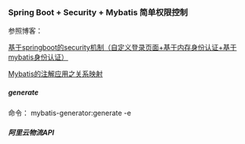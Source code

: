 ### Spring Boot + Security + Mybatis 简单权限控制

参照博客：

[基于springboot的security机制（自定义登录页面+基于内存身份认证+基于mybatis身份认证）](https://segmentfault.com/a/1190000013057238#articleHeader1)

[Mybatis的注解应用之关系映射](https://blog.csdn.net/owen_william/article/details/51815473)




##### generate

命令： mybatis-generator:generate -e

##### 阿里云物流API